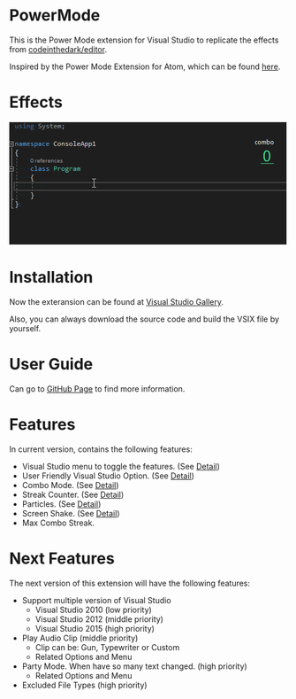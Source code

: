 ﻿# PowerMode
This is the Power Mode extension for Visual Studio to replicate the effects from [codeinthedark/editor](https://github.com/codeinthedark/editor).

Inspired by the Power Mode Extension for Atom, which can be found [here](https://atom.io/packages/activate-power-mode).

# Effects
![Power Mode](PowerMode.gif)

# Installation
Now the exteransion can be found at [Visual Studio Gallery](https://marketplace.visualstudio.com/items?itemName=BigEgg.PowerMode).

Also, you can always download the source code and build the VSIX file by yourself.

# User Guide
Can go to [GitHub Page](https://bigeggtools.github.io/PowerMode/) to find more information.

# Features
In current version, contains the following features:
* Visual Studio menu to toggle the features. (See [Detail](https://bigeggtools.github.io/PowerMode/menu/))
* User Friendly Visual Studio Option. (See [Detail](https://bigeggtools.github.io/PowerMode/options/))
* Combo Mode. (See [Detail](https://bigeggtools.github.io/PowerMode/combomode/))
* Streak Counter. (See [Detail](https://bigeggtools.github.io/PowerMode/streakcounter/))
* Particles. (See [Detail](https://bigeggtools.github.io/PowerMode/particles/))
* Screen Shake. (See [Detail](https://bigeggtools.github.io/PowerMode/screenshake/))
* Max Combo Streak.

# Next Features
The next version of this extension will have the following features:
* Support multiple version of Visual Studio
  + Visual Studio 2010 (low priority)
  + Visual Studio 2012 (middle priority)
  + Visual Studio 2015 (high priority)
* Play Audio Clip (middle priority)
  + Clip can be: Gun, Typewriter or Custom
  + Related Options and Menu
* Party Mode. When have so many text changed. (high priority)
  + Related Options and Menu
* Excluded File Types (high priority)